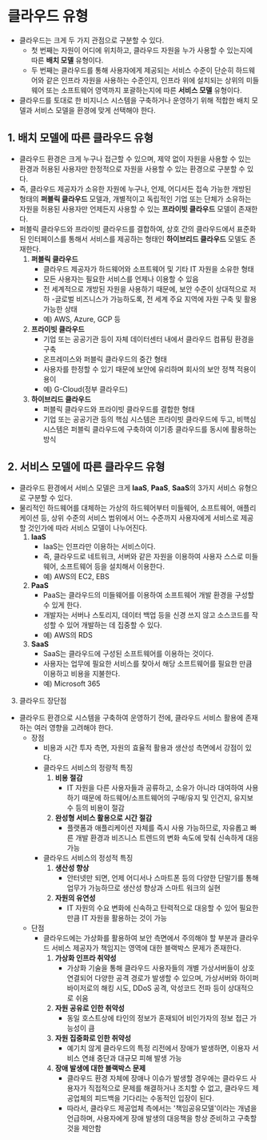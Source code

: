# 클라우드 유형
- 클라우드는 크게 두 가지 관점으로 구분할 수 있다.
    - 첫 번째는 자원이 어디에 위치하고, 클라우드 자원을 누가 사용할 수 있는지에 따른 **배치 모델** 유형이다.
    - 두 번째는 클라우드를 통해 사용자에게 제공되는 서비스 수준이 단순히 하드웨어와 같은 인프라 자원을 사용하는 수준인지, 인프라 위에 설치되는 상위의 미들웨어 또는 소프트웨어 영역까지 포괄하는지에 따른 **서비스 모델** 유형이다.
- 클라우드를 토대로 한 비지니스 시스템을 구축하거나 운영하기 위해 적합한 배치 모델과 서비스 모델을 환경에 맞게 선택해야 한다.

## 1. 배치 모델에 따른 클라우드 유형
- 클라우드 환경은 크게 누구나 접근할 수 있으며, 제약 없이 자원을 사용할 수 있는 환경과 허용된 사용자만 한정적으로 자원을 사용할 수 있는 환경으로 구분할 수 있다.
- 즉, 클라우드 제공자가 소유한 자원에 누구나, 언제, 어디서든 접속 가능한 개방된 형태의 **퍼블릭 클라우드** 모델과, 개별적이고 독립적인 기업 또는 단체가 소유하는 자원을 허용된 사용자만 언제든지 사용할 수 있는 **프라이빗 클라우드** 모델이 존재한다.
- 퍼블릭 클라우드와 프라이빗 클라우드를 결합하여, 상호 간의 클라우드에서 표준화된 인터페이스를 통해서 서비스를 제공하는 형태인 **하이브리드 클라우드** 모델도 존재한다.
    1. **퍼블릭 클라우드**
        - 클라우드 제공자가 하드웨어와 소프트웨어 및 기타 IT 자원을 소유한 형태
        - 모든 사용자는 필요한 서비스를 언제나 이용할 수 있음
        - 전 세계적으로 개방된 자원을 사용하기 때문에, 보안 수준이 상대적으로 저하
        -글로벌 비즈니스가 가능하도록, 전 세계 주요 지역에 자원 구축 및 활용 가능한 상태
        - 예) AWS, Azure, GCP 등
    2. **프라이빗 클라우드**
        - 기업 또는 공공기관 등이 자체 데이터센터 내에서 클라우드 컴퓨팅 환경을 구축
        - 온프레미스와 퍼블릭 클라우드의 중간 형태
        - 사용자를 한정할 수 있기 때문에 보안에 유리하며 회사의 보안 정책 적용이 용이
        - 예) G-Cloud(정부 클라우드)
    3. **하이브리드 클라우드**
        - 퍼블릭 클라우드와 프라이빗 클라우드를 결합한 형태
        - 기업 또는 공공기관 등의 핵심 시스템은 프라이빗 클라우드에 두고, 비핵심 시스템은 퍼블릭 클라우드에 구축하여 이기종 클라우드를 동시에 활용하는 방식

## 2. 서비스 모델에 따른 클라우드 유형
- 클라우드 환경에서 서비스 모델은 크게 **IaaS**, **PaaS**, **SaaS**의 3가지 서비스 유형으로 구분할 수 있다.
- 물리적인 하드웨어를 대체하는 가상의 하드웨어부터 미들웨어, 소프트웨어, 애플리케이션 등, 상위 수준의 서비스 범위에서 어느 수준까지 사용자에게 서비스로 제공할 것인가에 따라 서비스 모델이 나누어진다.
    1. **IaaS**
        - IaaS는 인프라만 이용하는 서비스이다.
        - 즉, 클라우드로 네트워크, 서버와 같은 자원을 이용하여 사용자 스스로 미들웨어, 소프트웨어 등을 설치해서 이용한다.
        - 예) AWS의 EC2, EBS
    2. **PaaS**
        - PaaS는 클라우드의 미들웨어를 이용하여 소프트웨어 개발 환경을 구성할 수 있게 한다.
        - 개발자는 서버나 스토리지, 데이터 백업 등을 신경 쓰지 않고 소스코드를 작성할 수 있어 개발하는 데 집중할 수 있다.
        - 예) AWS의 RDS
    3. **SaaS**
        - SaaS는 클라우드에 구성된 소프트웨어를 이용하는 것이다.
        - 사용자는 업무에 필요한 서비스를 찾아서 해당 소프트웨어를 필요한 만큼 이용하고 비용을 지불한다.
        - 예) Microsoft 365

3. 클라우드 장단점
- 클라우드 환경으로 시스템을 구축하여 운영하기 전에, 클라우드 서비스 활용에 존재하는 여러 영향을 고려해야 한다.
    - 장점
        - 비용과 시간 투자 측면, 자원의 효율적 활용과 생산성 측면에서 강점이 있다.
        - 클라우드 서비스의 정량적 특징
            1. **비용 절감**
                - IT 자원을 다른 사용자들과 공류하고, 소유가 아니라 대여하여 사용하기 때문에 하드웨어/소프트웨어의 구매/유지 및 인건지, 유지보수 등의 비용이 절감
            2. **완성형 서비스 활용으로 시간 절감**
                - 플랫폼과 애플리케이션 자체를 즉시 사용 가능하므로, 자유롭고 빠른 개발 환경과 비즈니스 트렌드의 변화 속도에 맞춰 신속하게 대응 가능
        - 클라우드 서비스의 정성적 특징
            1. **생산성 향상**
                - 안터넷만 되면, 언제 어디서나 스마트폰 등의 다양한 단말기를 통해 업무가 가능하므로 생산성 향상과 스마트 워크의 실현
            2. **자원의 유연성**
                - IT 자원의 수요 변화에 신속하고 탄력적으로 대응할 수 있어 필요한 만큼 IT 자원을 활용하는 것이 가능
    - 단점
        - 클라우드에는 가상화를 활용하여 보안 측면에서 주의해야 할 부분과 클라우드 서비스 제공자가 책임지는 영역에 대한 블랙박스 문제가 존재한다.
            1. **가상화 인프라 취약성**
                - 가상화 기술을 통해 클라우드 사용자들의 개별 가상서버들이 상호 연결되어 다양한 공격 경로가 발생할 수 있으며, 가상서버와 하이퍼바이저로의 해킹 시도, DDoS 공격, 악성코드 전파 등이 상대적으로 쉬움
            2. **자원 공유로 인한 취약성**
                - 동일 호스트상에 타인의 정보가 혼재되어 비인가자의 정보 접근 가능성이 큼
            3. **자원 집중화로 인한 취약성**
                - 예기치 않게 클라우드의 특정 리전에서 장애가 발생하면, 이용자 서비스 연쇄 중단과 대규모 피해 발생 가능
            4. **장애 발생에 대한 블랙박스 문제**
                - 클라우드 환경 자체에 장애나 이슈가 발생할 경우에는 클라우드 사용자가 직접적으로 문제를 해결하거나 조치할 수 없고, 클라우드 제공업체의 피드백을 기다리는 수동적인 입장이 된다.
                - 따라서, 클라우드 제공업체 측에서는 '책임공유모델'이라는 개념을 언급하며, 사용자에게 장애 발생의 대응책을 항상 준비하고 구축할 것을 제안함